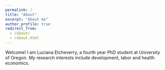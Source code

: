 ```yaml
---
permalink: /
title: "About"
excerpt: "About me"
author_profile: true
redirect_from: 
  - /about/
  - /about.html
---
```



<!-- <img class="img-responsive" style="float: left;margin-right: 25px;" src="/images/HeadShot.jpg"> --> 

Welcome! I am Luciana Etcheverry, a fourth year PhD student at University of Oregon. My research interests include development, labor and health economics. 
 